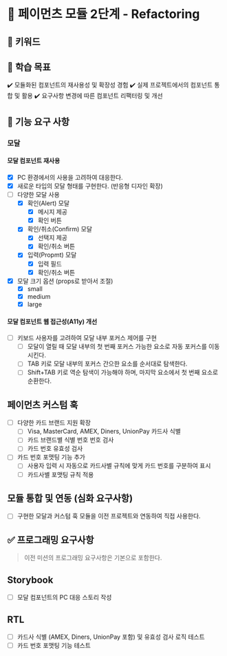 # 🚀 페이먼츠 모듈 2단계 - Refactoring

## 🔑 키워드

## 📍 학습 목표

✔️ 모듈화된 컴포넌트의 재사용성 및 확장성 경험
✔️ 실제 프로젝트에서의 컴포넌트 통합 및 활용
✔️ 요구사항 변경에 따른 컴포넌트 리팩터링 및 개선

## 🎯 기능 요구 사항

### **모달**

#### **모달 컴포넌트 재사용**

- [x] PC 환경에서의 사용을 고려하여 대응한다.
- [x] 새로운 타입의 모달 형태를 구현한다. (반응형 디자인 확장)
- [ ] 다양한 모달 사용
  - [x] 확인(Alert) 모달
    - [x] 메시지 제공
    - [x] 확인 버튼
  - [x] 확인/취소(Confirm) 모달
    - [x] 선택지 제공
    - [x] 확인/취소 버튼
  - [x] 입력(Propmt) 모달
    - [x] 입력 필드
    - [x] 확인/취소 버튼
- [x] 모달 크기 옵션 (props로 받아서 조절)
  - [x] small
  - [x] medium
  - [x] large

#### **모달 컴포넌트 웹 접근성(A11y) 개선**

- [ ] 키보드 사용자를 고려하여 모달 내부 포커스 제어를 구현
  - [ ] 모달이 열릴 때 모달 내부의 첫 번째 포커스 가능한 요소로 자동 포커스를 이동 시킨다.
  - [ ] TAB 키로 모달 내부의 포커스 간으한 요소를 순서대로 탐색한다.
  - [ ] Shift+TAB 키로 역순 탐색이 가능해야 하며, 마지막 요소에서 첫 번째 요소로 순환한다.

## **페이먼츠 커스텀 훅**

- [ ] 다양한 카드 브랜드 지원 확장
  - [ ] Visa, MasterCard, AMEX, Diners, UnionPay 카드사 식별
  - [ ] 카드 브랜드별 식별 번호 번호 검사
  - [ ] 카드 번호 유효성 검사
- [ ] 카드 번호 포맷팅 기능 추가
  - [ ] 사용자 입력 시 자동으로 카드사별 규칙에 맞게 카드 번호를 구분하여 표시
  - [ ] 카드사별 포맷팅 규칙 적용

## **모듈 통합 및 연동 (심화 요구사항)**

- [ ] 구현한 모달과 커스텀 훅 모듈을 이전 프로젝트와 연동하여 직접 사용한다.

## ✅ 프로그래밍 요구사항

> 이전 미션의 프로그래밍 요구사항은 기본으로 포함한다.

## **Storybook**

- [ ] 모달 컴포넌트의 PC 대응 스토리 작성

## **RTL**

- [ ] 카드사 식별 (AMEX, Diners, UnionPay 포함) 및 유효성 검사 로직 테스트
- [ ] 카드 번호 포맷팅 기능 테스트
